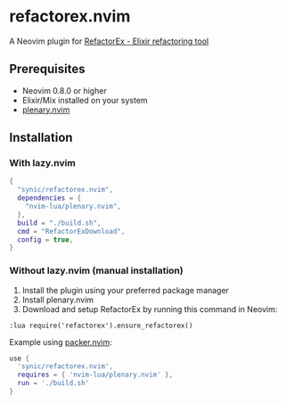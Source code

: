 # refactorex.nvim

A Neovim plugin for [RefactorEx - Elixir refactoring tool](https://github.com/gp-pereira/refactorex)

## Prerequisites

- Neovim 0.8.0 or higher
- Elixir/Mix installed on your system
- [plenary.nvim](https://github.com/nvim-lua/plenary.nvim)

## Installation

### With lazy.nvim

```lua
{
  "synic/refactorex.nvim",
  dependencies = {
    "nvim-lua/plenary.nvim",
  },
  build = "./build.sh",
  cmd = "RefactorExDownload",
  config = true,
}
```

### Without lazy.nvim (manual installation)

1. Install the plugin using your preferred package manager
2. Install plenary.nvim
3. Download and setup RefactorEx by running this command in Neovim:
```vim
:lua require('refactorex').ensure_refactorex()
```

Example using [packer.nvim](https://github.com/wbthomason/packer.nvim):
```lua
use {
  'synic/refactorex.nvim',
  requires = { 'nvim-lua/plenary.nvim' },
  run = './build.sh'
}
```
